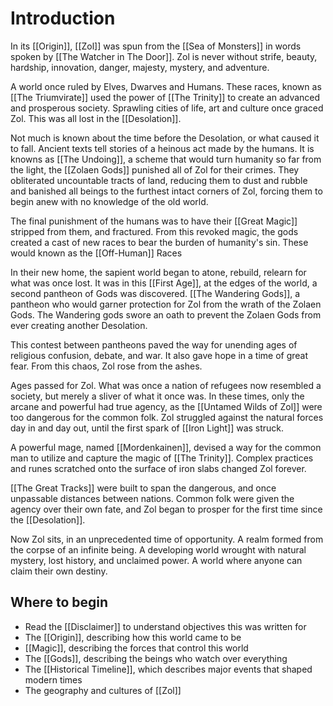 # Introduction
In its [[Origin]], [[Zol]] was spun from the [[Sea of Monsters]] in words spoken by [[The Watcher in The Door]]. Zol is never without strife, beauty, hardship, innovation, danger, majesty, mystery, and adventure.

A world once ruled by Elves, Dwarves and Humans. These races, known as [[The Triumvirate]] used the power of [[The Trinity]] to create an advanced and prosperous society. Sprawling cities of life, art and culture once graced Zol. This was all lost in the [[Desolation]].

Not much is known about the time before the Desolation, or what caused it to fall. Ancient texts tell stories of a heinous act made by the humans. It is knowns as [[The Undoing]], a scheme that would turn humanity so far from the light, the [[Zolaen Gods]] punished all of Zol for their crimes. They obliterated uncountable tracts of land, reducing them to dust and rubble and banished all beings to the furthest intact corners of Zol, forcing them to begin anew with no knowledge of the old world.

The final punishment of the humans was to have their [[Great Magic]] stripped from them, and fractured. From this revoked magic, the gods created a cast of new races to bear the burden of humanity's sin. These would known as the [[Off-Human]] Races

In their new home, the sapient world began to atone, rebuild, relearn for what was once lost. It was in this [[First Age]], at the edges of the world, a second pantheon of Gods was discovered. [[The Wandering Gods]], a pantheon who would garner protection for Zol from the wrath of the Zolaen Gods. The Wandering gods swore an oath to prevent the Zolaen Gods from ever creating another Desolation.

This contest between pantheons paved the way for unending ages of religious confusion, debate, and war.  It also gave hope in a time of great fear. From this chaos, Zol rose from the ashes.

Ages passed for Zol. What was once a nation of refugees now resembled a society, but merely a sliver of what it once was. In these times, only the arcane and powerful had true agency, as the [[Untamed Wilds of Zol]] were too dangerous for the common folk. Zol struggled against the natural forces day in and day out, until the first spark of [[Iron Light]] was struck.

A powerful mage, named [[Mordenkainen]], devised a way for the common man to utilize and capture the magic of [[The Trinity]]. Complex practices and runes scratched onto the surface of iron slabs changed Zol forever.

[[The Great Tracks]] were built to span the dangerous, and once unpassable distances between nations. Common folk were given the agency over their own fate, and Zol began to prosper for the first time since the [[Desolation]].

Now Zol sits, in an unprecedented time of opportunity. A realm formed from the corpse of an infinite being. A developing world wrought with natural mystery, lost history, and unclaimed power. A world where anyone can claim their own destiny.

## Where to begin
- Read the [[Disclaimer]] to understand objectives this was written for
- The [[Origin]], describing how this world came to be
- [[Magic]], describing the forces that control this world
- The [[Gods]], describing the beings who watch over everything
- The [[Historical Timeline]], which describes major events that shaped modern times
- The geography and cultures of [[Zol]]

